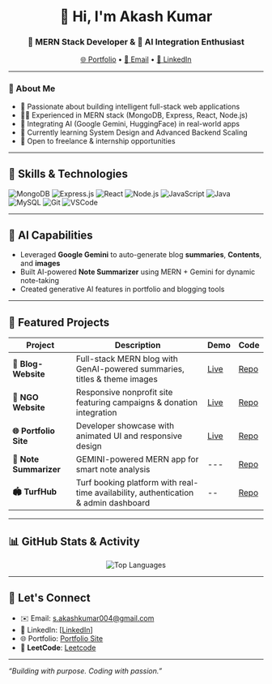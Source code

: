 <h1 align="center">👋 Hi, I'm Akash Kumar</h1>
<h3 align="center">🚀 MERN Stack Developer & 🤖 AI Integration Enthusiast</h3>

<p align="center">
  <a href="https://portfolio-inky-chi-31.vercel.app/" target="_blank">🌐 Portfolio</a> •
  <a href="mailto:s.akashkumar004@gmail.com">📩 Email</a> •
  <a href="https://www.linkedin.com/in/akash-kumar-s-45a89927a/" target="_blank">🔗 LinkedIn</a>
</p>

---

### 🧠 About Me
- 🎯 Passionate about building intelligent full-stack web applications
- 👨‍💻 Experienced in MERN stack (MongoDB, Express, React, Node.js)
- 🤖 Integrating AI (Google Gemini, HuggingFace) in real-world apps
- 📘 Currently learning System Design and Advanced Backend Scaling
- 📣 Open to freelance & internship opportunities

---

## 🧠 Skills & Technologies
![MongoDB](https://img.shields.io/badge/MongoDB-4EA94B?logo=mongodb&logoColor=white&style=flat)
![Express.js](https://img.shields.io/badge/Express.js-black?logo=express&logoColor=white&style=flat)
![React](https://img.shields.io/badge/React-61DAFB?logo=react&logoColor=black&style=flat)
![Node.js](https://img.shields.io/badge/Node.js-339933?logo=node.js&logoColor=white&style=flat)
![JavaScript](https://img.shields.io/badge/JavaScript-F7DF1E?logo=javascript&logoColor=black&style=flat)
![Java](https://img.shields.io/badge/Java-ED8B00?logo=java&logoColor=white&style=flat)
![MySQL](https://img.shields.io/badge/MySQL-00758F?logo=mysql&logoColor=white&style=flat)
![Git](https://img.shields.io/badge/Git-F05032?logo=git&logoColor=white&style=flat)
![VSCode](https://img.shields.io/badge/VSCode-007ACC?logo=visual-studio-code&logoColor=white&style=flat)

---

## 🌟 AI Capabilities
- Leveraged **Google Gemini** to auto-generate blog **summaries**, **Contents**, and **images**
- Built AI-powered **Note Summarizer** using MERN + Gemini for dynamic note-taking
- Created generative AI features in portfolio and blogging tools

---

## 🚀 Featured Projects

| Project | Description | Demo | Code
|--------|-------------|-------|------|
| **📝 Blog-Website** | Full-stack MERN blog with GenAI-powered summaries, titles & theme images | [Live](https://blog-website-pi-plum.vercel.app/) | [Repo](https://github.com/AkashKumar-004/Blog-Website) |
| **🏥 NGO Website** | Responsive nonprofit site featuring campaigns & donation integration | [Live](https://npo-website.vercel.app/) | [Repo](https://github.com/AkashKumar-004/NPO-WEBSITE) |
| **🌐 Portfolio Site** | Developer showcase with animated UI and responsive design |[Live](https://portfolio-inky-chi-31.vercel.app/) | [Repo](https://github.com/AkashKumar-004/Portfolio) |
| **🧠 Note Summarizer** | GEMINI-powered MERN app for smart note analysis |---|[Repo](https://github.com/AkashKumar-004/Note-summarizer)|
| **🏟️ TurfHub** | Turf booking platform with real-time availability, authentication & admin dashboard |--|[Repo](https://github.com/AkashKumar-004/TURF-PRO)|

---

## 📊 GitHub Stats & Activity
<p align="center">
  <img src="https://github-readme-stats.vercel.app/api/top-langs/?username=AkashKumar-004&layout=compact&theme=dark&hide_border=true" alt="Top Languages" />
</p>

---

## 📩 Let's Connect
- ✉️ Email: s.akashkumar004@gmail.com  
- 🔗 LinkedIn: [[LinkedIn](https://www.linkedin.com/in/akash-kumar-s-45a89927a/)]  
- 🌐 Portfolio: [Portfolio Site](https://portfolio-inky-chi-31.vercel.app/)
- 🧠 **LeetCode**: [Leetcode](https://leetcode.com/u/AK_2004/)

---

*“Building with purpose. Coding with passion.”*
